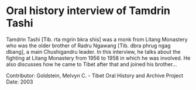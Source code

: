 # Oral history interview of Tamdrin Tashi


Tamdrin Tashi [Tib. rta mgrin bkra shis] was a monk from Litang Monastery who was the older brother of Radru Ngawang [Tib. dbra phrug ngag dbang], a main Chushigandru leader. In this interview, he talks about the fighting at Litang Monastery from 1956 to 1958 in which he was involved. He also discusses how he came to Tibet after that and joined his brother...


Contributor:
                        Goldstein, Melvyn C. - Tibet Oral History and Archive Project  
Date:
2003  
